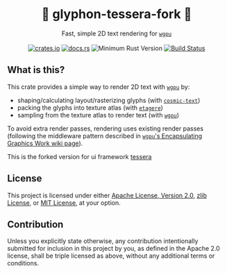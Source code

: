 <h1 align="center">
  🦅 glyphon-tessera-fork 🦁
</h1>
<div align="center">
  Fast, simple 2D text rendering for <a href="https://github.com/gfx-rs/wgpu/"><code>wgpu</code></a>
</div>
<br />
<div align="center">
  <a href="https://crates.io/crates/glyphon-tessera-fork"><img src="https://img.shields.io/crates/v/glyphon-tessera-fork.svg?label=glyphon" alt="crates.io"></a>
  <a href="https://docs.rs/glyphon_tessera_fork"><img src="https://docs.rs/glyphon_tessera_fork/badge.svg" alt="docs.rs"></a>
  <img src="https://img.shields.io/badge/min%20rust-1.60-green.svg" alt="Minimum Rust Version">
  <a href="https://github.com/grovesNL/glyphon/actions"><img src="https://github.com/shadow3aaa/glyphon-tessera-fork/workflows/CI/badge.svg?branch=main" alt="Build Status" /></a>
</div>

## What is this?

This crate provides a simple way to render 2D text with [`wgpu`](https://github.com/gfx-rs/wgpu/) by:

- shaping/calculating layout/rasterizing glyphs (with [`cosmic-text`](https://github.com/pop-os/cosmic-text/))
- packing the glyphs into texture atlas (with [`etagere`](https://github.com/nical/etagere/))
- sampling from the texture atlas to render text (with [`wgpu`](https://github.com/gfx-rs/wgpu/))

To avoid extra render passes, rendering uses existing render passes (following the middleware pattern described in [`wgpu`'s Encapsulating Graphics Work wiki page](https://github.com/gfx-rs/wgpu/wiki/Encapsulating-Graphics-Work)).

This is the forked version for ui framework [tessera](https://github.com/shadow3aaa/tessera)

## License

This project is licensed under either [Apache License, Version 2.0](LICENSE-APACHE), [zlib License](LICENSE-ZLIB), or [MIT License](LICENSE-MIT), at your option.

## Contribution

Unless you explicitly state otherwise, any contribution intentionally submitted for inclusion in this project by you, as defined in the Apache 2.0 license, shall be triple licensed as above, without any additional terms or conditions.
